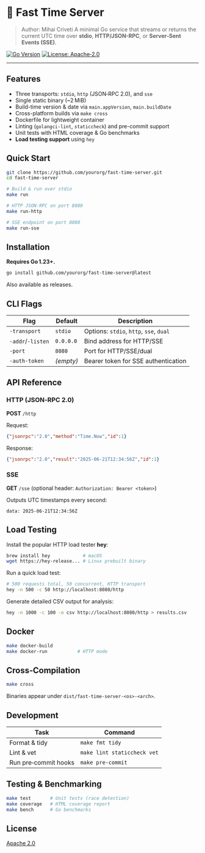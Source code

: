 # 🦫 Fast Time Server

> Author: Mihai Criveti
> A minimal Go service that streams or returns the current UTC time over **stdio**, **HTTP/JSON-RPC**, or **Server‑Sent Events (SSE)**.

[![Go Version](https://img.shields.io/badge/go-1.23–1.27-blue)]()
[![License: Apache‑2.0](https://img.shields.io/badge/license-Apache%202.0-blue)]()

---

## Features

- Three transports: `stdio`, `http` (JSON‑RPC 2.0), and `sse`
- Single static binary (~2 MiB)
- Build-time version & date via `main.appVersion`, `main.buildDate`
- Cross-platform builds via `make cross`
- Dockerfile for lightweight container
- Linting (`golangci-lint`, `staticcheck`) and pre-commit support
- Unit tests with HTML coverage & Go benchmarks
- **Load testing support** using `hey`

## Quick Start

```bash
git clone https://github.com/yourorg/fast-time-server.git
cd fast-time-server

# Build & run over stdio
make run

# HTTP JSON‑RPC on port 8080
make run-http

# SSE endpoint on port 8080
make run-sse
````

## Installation

**Requires Go 1.23+.**

```bash
go install github.com/yourorg/fast-time-server@latest
```

Also available as releases.

## CLI Flags

| Flag              | Default   | Description                             |
| ----------------- | --------- | --------------------------------------- |
| `-transport`      | `stdio`   | Options: `stdio`, `http`, `sse`, `dual` |
| `-addr`/`-listen` | `0.0.0.0` | Bind address for HTTP/SSE               |
| `-port`           | `8080`    | Port for HTTP/SSE/dual                  |
| `-auth-token`     | *(empty)* | Bearer token for SSE authentication     |

## API Reference

### HTTP (JSON‑RPC 2.0)

**POST** `/http`

Request:

```json
{"jsonrpc":"2.0","method":"Time.Now","id":1}
```

Response:

```json
{"jsonrpc":"2.0","result":"2025-06-21T12:34:56Z","id":1}
```

### SSE

**GET** `/sse` (optional header: `Authorization: Bearer <token>`)

Outputs UTC timestamps every second:

```
data: 2025-06-21T12:34:56Z
```

## Load Testing

Install the popular HTTP load tester **hey**:

```bash
brew install hey            # macOS
wget https://hey-release... # Linux prebuilt binary
```

Run a quick load test:

```bash
# 500 requests total, 50 concurrent, HTTP transport
hey -n 500 -c 50 http://localhost:8080/http
```

Generate detailed CSV output for analysis:

```bash
hey -n 1000 -c 100 -o csv http://localhost:8080/http > results.csv
```

## Docker

```bash
make docker-build
make docker-run           # HTTP mode
```

## Cross‑Compilation

```bash
make cross
```

Binaries appear under `dist/fast-time-server-<os>-<arch>`.

## Development

| Task                 | Command                     |
| -------------------- | --------------------------- |
| Format & tidy        | `make fmt tidy`             |
| Lint & vet           | `make lint staticcheck vet` |
| Run pre‑commit hooks | `make pre-commit`           |

## Testing & Benchmarking

```bash
make test       # Unit tests (race detection)
make coverage   # HTML coverage report
make bench      # Go benchmarks
```

## License

[Apache 2.0](LICENSE)
